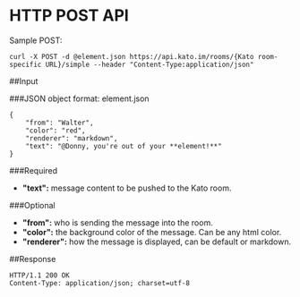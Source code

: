 HTTP POST API
=============

Sample POST:

    curl -X POST -d @element.json https://api.kato.im/rooms/{Kato room-specific URL}/simple --header "Content-Type:application/json"
    

##Input

###JSON object format:
element.json

    {
        "from": "Walter",
        "color": "red",
        "renderer": "markdown",
        "text": "@Donny, you're out of your **element!**"
    }

###Required
-  __"text":__ message content to be pushed to the Kato room.

###Optional
-  __"from":__ who is sending the message into the room.
-  __"color":__ the background color of the message. Can be any html color.
-  __"renderer":__ how the message is displayed, can be default or markdown.

##Response

    HTTP/1.1 200 OK
    Content-Type: application/json; charset=utf-8
